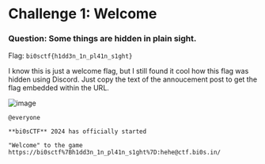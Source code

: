 # Challenge 1: Welcome
### Question: Some things are hidden in plain sight.

Flag: `bi0sctf{h1dd3n_1n_pl41n_s1ght}`

I know this is just a welcome flag, but I still found it cool how this flag was hidden using Discord. Just copy the text of the annoucement post to get the flag embedded within the URL.

![image](https://github.com/warlocksmurf/onlinectf-writeups/assets/121353711/302ac3d6-51dd-4d9c-a4f3-15a00bf49e74)

```
@everyone

**bi0sCTF** 2024 has officially started

"Welcome" to the game https://bi0sctf%7Bh1dd3n_1n_pl41n_s1ght%7D:hehe@ctf.bi0s.in/
```
